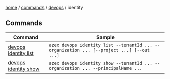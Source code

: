[home](/readme.md) / [commands](/docs/commands/readme.md) / [devops](/docs/commands/devops/readme.md) / identity

## Commands

|Command|Sample|
|-|-|
|[devops identity list](/docs/commands/devops/identity/list.md)|`azex devops identity list --tenantId ... --organization ... [--project ...] [--out ...]`|
|[devops identity show](/docs/commands/devops/identity/show.md)|`azex devops identity show --tenantId ... --organization ... --principalName ...`|
